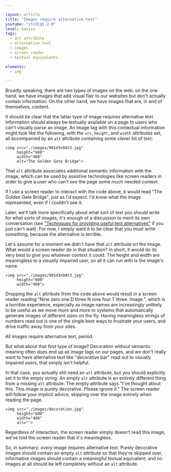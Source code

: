 ```yaml
---

layout: article
title: "Images require alternative text"
youtube: "ztCXCqt-2-M"
level: basics
tags:
  - alt attribute
  - alternative text
  - images
  - screen reader
  - textual equivalents

elements:
  - img

---
```

Broadly speaking, there are two types of images on the web: on the one hand, we have images that add visual flair to our websites but don't actually contain information. On the other hand, we have images that are, in and of themselves, content.

It should be clear that the latter type of image requires alternative text. Information should always be textually available on a page to users who can't visually parse an image. An image tag with this contextual information might look like the following, with the `src`, `height`, and `width` attributes set, all accompanied by an `alt` attribute containing some clever bit of text:

    <img src="./images/901d3n94t3.jpg"
         height="600"
         width="400"
         alt="The Golden Gate Bridge">

That `alt` attribute associates additional semantic information with the image, which can be used by assistive technologies like screen readers in order to give a user who can't _see_ the page some much needed context.

If I use a screen reader to interact with the code above, it would read "The Golden Gate Bridge", just as I'd expect. I'd know what the image represented, even if I couldn't see it.

Later, we'll talk more specifically about what sort of text you should write for what sorts of images; it's enough of a discussion to merit its own conversation (see ["Techniques for providing useful text alternatives"][1] if you just can't wait). For now, I simply want it to be clear that you must write _something_, because the alternative is terrible.

[1]: http://dev.w3.org/html5/alt-techniques/

Let's assume for a moment we didn't have that `alt` attribute on the image. What would a screen reader do in that situation? In short, it would do its very best to give you whatever context it could. The height and width are meaningless to a visually impaired user, so all it can run with is the image's name.

    <img src="./images/901d3n94t3.jpg"
         height="600"
         width="400">

Dropping the `alt` attribute from the code above would result in a screen reader reading "Nine zero one D three N nine four T three. Image.", which is a horrible experience, especially as image names are increasingly unlikely to be useful as we move more and more to systems that automatically generate images of different sizes on the fly. Having meaningless strings of numbers read out is one of the single best ways to frustrate your users, and drive traffic away from your sites.

All images require alternative text, period.

But what about that first type of image? Decoration without semantic meaning often does end up as image tags on our pages, and we don't really want to have alternative text like "decorative bar" read out to visually impaired users, that simply isn't helpful.

In that case, you actually still need an `alt` attribute, but you should explicitly set it to the empty string. An empty `alt` attribute is an entirely different thing from a missing `alt` attribute. The empty attribute says "I've thought about this. This image is purely decorative. Please ignore it." The screen reader will follow your implicit advice, skipping over the image entirely when reading the page.

    <img src="./images/decoration.jpg"
         height="600"
         width="400"
         alt="">

Regardless of interaction, the screen reader simply doesn't read this image, we've told the screen reader that it's meaningless.

So, in summary: _every_ image requires alternative text. Purely decorative images should contain an empty `alt` attribute so that they're skipped over, informative images should contain a meaningful textual equivalent, and no images at all should be left completely without an `alt` attribute.

